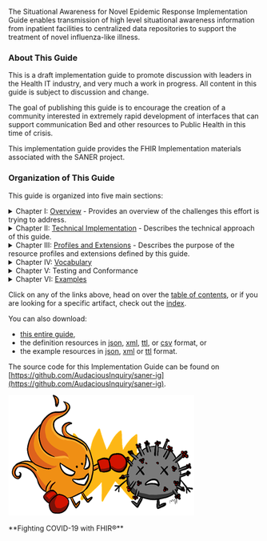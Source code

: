 <!-- index.md {% comment %}
*****************************************************************************************
*                            WARNING: DO NOT EDIT THIS FILE                             *
*                                                                                       *
* This file is generated by SUSHI. Any edits you make to this file will be overwritten. *
*                                                                                       *
* To change the contents of this file, edit the original source file at:                *
* ig-data\input\pagecontent\index.md                                                    *
*****************************************************************************************
{% endcomment %} -->

The Situational Awareness for Novel Epidemic Response Implementation Guide enables transmission
of high level situational awareness information from inpatient facilities to centralized data repositories
to support the treatment of novel influenza-like illness.


### About This Guide
This is a draft implementation guide to promote discussion with leaders in the Health
IT industry, and very much a work in progress.  All content in this guide is subject
to discussion and change.

The goal of publishing this guide is to encourage the creation of a community interested
in extremely rapid development of interfaces that can support communication Bed and other
resources to Public Health in this time of crisis.

This implementation guide provides the FHIR Implementation materials associated with
the SANER project.

### Organization of This Guide
This guide is organized into five main sections:



<details>
    <summary>Chapter I: <a href="overview.html">Overview</a> - Provides an overview of the challenges this effort is trying to address.</summary>
    <ol>
      <li><a href="situational_awareness_measures.html">Measuring Situational Awareness</a> - Describes situational awareness and how to measure it.</li>
      <li><a href="measure_aggregation.html">Aggregating Data</a> - Describes how to aggregate Measure data.</li>
      <li><a href="measure_automation.html">Computing Measures</a> - Describes mechanisms to automate measure computation.</li>
      <li><a href="phrase_book.html">Creating Measures supporting Automation</a> - A Phrase Book for creating automatable Measures</li>
      <li><a href="measure_creation.html">Creating an Automated Measure</a> - Walks through the steps of creating an automated measure.</li>
    </ol>
</details>

<details>
    <summary>Chapter II: <a href="transactions.html">Technical Implementation</a> - Describes the technical approach of this guide.</summary>
    <ol>
        <li><a href="technology_environment.html">Environment</a> - Describes the technology environment.</li>
        <li><a href="architecture.html">Architecture</a> - Illustrates the Microservice Architecture.</li>
        <li><a href="security_considerations.html">Security Considerations</a> - Documents security concerns and mitigations.</li>
        <li><a href="use_cases.html">Use Cases</a> - Illustrates key use cases.</li>
        <li><a href="actors.html">Actors and Transactions</a> - Provides an overview of technical components.</li>
        <li><a href="transaction-1.html">Query Measure [PULL-TX]</a></li>
        <li><a href="transaction-2.html">Produce Measure [PUSH-TX]</a></li>
        <li><a href="transaction-3.html">Communicate Results [REPORT-TX]</a></li>
    </ol>
</details>

<details>
    <summary>Chapter III: <a href="profiles.html">Profiles and Extensions</a> - Describes the purpose of the resource profiles and
extensions defined by this guide.</summary>
    <ol>
        <li><summary>Profiles<details>
            <ol>
               {% include list-simple-profiles.xhtml %}
            </ol></details></summary>
        </li>
        <li><summary>Extensions<details>
            <ol>
               {% include list-simple-extensions.xhtml %}
            </ol></details></summary>
        </li>
    </ol>
</details>

<details>
    <summary>Chapter IV: <a href="vocabulary.html">Vocabulary</a></summary>
    <ol>
        <li><summary>Value Sets<details>
            <ol>
               {% include list-simple-valuesets.xhtml %}
            </ol></details></summary>
        </li>
        <li>Code Systems
            <ol>
               {% include list-simple-codesystems.xhtml %}
            </ol>
        </li>
        <!--li>Concept Maps
            <ol>
               {% include list-simple-conceptmaps.xhtml %}
            </ol>
        </li-->
    </ol>
</details>
<details>
    <summary>Chapter V: Testing and Conformance</summary>
    <ol>
        <li><a href='test_plan.html'>Test Plan</a></ol></li>
        <li id='capabilities'><summary>Capability Statements<details>
            <ol>
               {% include list-simple-capabilitystatements.xhtml %}
            </ol></details></summary>
        </li>
        <li><summary>Operations<details>
            <ol>
               {% include list-simple-operationdefinitions.xhtml %}
            </ol></details></summary>
        </li>
        <li>Search Parameters
            <ol>
               {% include list-simple-searchparameters.xhtml %}
            </ol>
        </li>
    </ol>
</details>

<details>
    <summary>Chapter VI: <a id='examples' href="examples.html">Examples</a></summary>
    <ol>
        <li><summary>Measures<details>
            <ol>
               {% include list-simple-measures.xhtml %}
            </ol></details></summary>
        </li>
        <li><summary>Locations<details>
            <ol>
               {% include list-simple-locations.xhtml %}
            </ol></details></summary>
        </li>
        <li><summary>Organizations<details>
            <ol>
                 {% include list-simple-organizations.xhtml %}
            </ol></details></summary>
        </li>
        <li><summary>Measure Reports<details>
            <ol>
               {% include list-simple-measurereports.xhtml %}
            </ol></details></summary>
        </li>
    </ol>
</details>

Click on any of the links above, head on over the [table of contents](toc.html), or
if you are looking for a specific artifact, check out the [index](artifacts.html).

You can also download:

* [this entire guide](full-ig.zip),
* the definition resources in [json](definitions.json.zip), [xml](definitions.xml.zip), [ttl](definitions.ttl.zip), or [csv](csvs.zip) format, or
* the example resources in [json](examples.json.zip), [xml](examples.xml.zip) or [ttl](examples.ttl.zip) format.

The source code for this Implementation Guide can be found on
[https://github.com/AudaciousInquiry/saner-ig](https://github.com/AudaciousInquiry/saner-ig).


![The SANER Project Logo](SANERLogo.png)
<div style='float: clear'/>
**Fighting COVID-19 with FHIR®**
